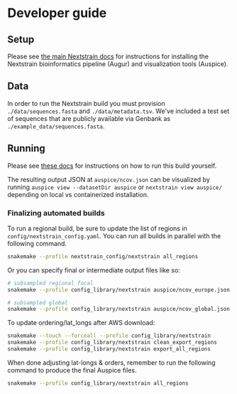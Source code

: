 # Developer guide  

## Setup  

Please see [the main Nextstrain docs](https://nextstrain.org/docs/getting-started/introduction#open-source-tools-for-the-community) for instructions for installing the Nextstrain bioinformatics pipeline (Augur) and visualization tools (Auspice).

## Data

In order to run the Nextstrain build you must provision `./data/sequences.fasta` and `./data/metadata.tsv`.
We've included a test set of sequences that are publicly available via Genbank as `./example_data/sequences.fasta`.

## Running

Please see [these docs](./docs/running.md) for instructions on how to run this build yourself.

The resulting output JSON at `auspice/ncov.json` can be visualized by running `auspice view --datasetDir auspice` or `nextstrain view auspice/` depending on local vs containerized installation.

### Finalizing automated builds

To run a regional build, be sure to update the list of regions in `config/nextstrain_config.yaml`.
You can run all builds in parallel with the following command.

```bash
snakemake --profile nextstrain_config/nextstrain all_regions
```

Or you can specify final or intermediate output files like so:

```bash
# subsampled regional focal
snakemake --profile config_library/nextstrain auspice/ncov_europe.json

# subsampled global
snakemake --profile config_library/nextstrain auspice/ncov_global.json
```

To update ordering/lat_longs after AWS download:

```bash
snakemake --touch --forceall --profile config_library/nextstrain
snakemake --profile config_library/nextstrain clean_export_regions
snakemake --profile config_library/nextstrain export_all_regions
```

When done adjusting lat-longs & orders, remember to run the following command to produce the final Auspice files.

```bash
snakemake --profile config_library/nextstrain all_regions
```
